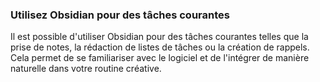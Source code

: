 ### Utilisez Obsidian pour des tâches courantes
Il est possible d'utiliser Obsidian pour des tâches courantes telles que la prise de notes, la rédaction de listes de tâches ou la création de rappels. Cela permet de se familiariser avec le logiciel et de l'intégrer de manière naturelle dans votre routine créative.
